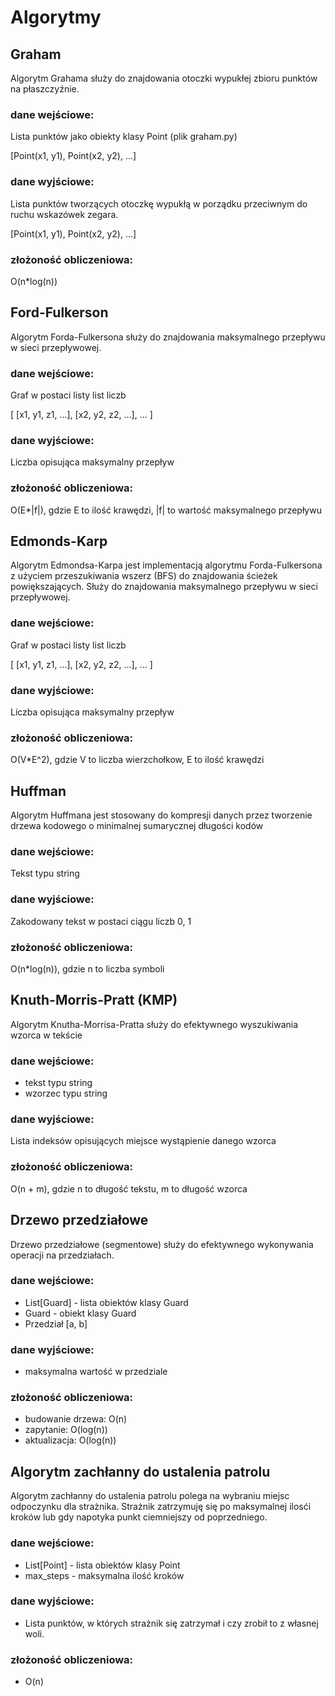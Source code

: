 # Algorytmy

## Graham

Algorytm Grahama służy do znajdowania otoczki wypukłej zbioru punktów na płaszczyźnie. 

### dane wejściowe: 
Lista punktów jako obiekty klasy Point (plik graham.py)

[Point(x1, y1), Point(x2, y2), ...]

### dane wyjściowe: 
Lista punktów tworzących otoczkę wypukłą w porządku przeciwnym do ruchu wskazówek zegara. 

[Point(x1, y1), Point(x2, y2), ...]

### złożoność obliczeniowa: 
O(n*log(n))

##
## Ford-Fulkerson

Algorytm Forda-Fulkersona służy do znajdowania maksymalnego przepływu w sieci przepływowej. 

### dane wejściowe: 
Graf w postaci listy list liczb

[ [x1, y1, z1, ...], [x2, y2, z2, ...], ... ]

### dane wyjściowe: 

Liczba opisująca maksymalny przepływ

### złożoność obliczeniowa: 
O(E*|f|), gdzie E to ilość krawędzi, |f| to wartość maksymalnego przepływu

##
## Edmonds-Karp

Algorytm Edmondsa-Karpa jest implementacją algorytmu Forda-Fulkersona z użyciem przeszukiwania wszerz (BFS) do znajdowania ścieżek powiększających. Służy do znajdowania maksymalnego przepływu w sieci przepływowej. 

### dane wejściowe: 
Graf w postaci listy list liczb

[ [x1, y1, z1, ...], [x2, y2, z2, ...], ... ]

### dane wyjściowe: 

Liczba opisująca maksymalny przepływ

### złożoność obliczeniowa: 
O(V*E^2), gdzie V to liczba wierzchołkow, E to ilość krawędzi

##
## Huffman

Algorytm Huffmana jest stosowany do kompresji danych przez tworzenie drzewa kodowego o minimalnej sumarycznej długości kodów

### dane wejściowe: 
Tekst typu string

### dane wyjściowe: 

Zakodowany tekst w postaci ciągu liczb 0, 1

### złożoność obliczeniowa: 
O(n*log(n)), gdzie n to liczba symboli

##
## Knuth-Morris-Pratt (KMP)

Algorytm Knutha-Morrisa-Pratta służy do efektywnego wyszukiwania wzorca w tekście

### dane wejściowe: 
* tekst typu string
* wzorzec typu string

### dane wyjściowe: 

Lista indeksów opisujących miejsce wystąpienie danego wzorca

### złożoność obliczeniowa: 
O(n + m), gdzie n to długość tekstu, m to długość wzorca

##
## Drzewo przedziałowe

Drzewo przedziałowe (segmentowe) służy do efektywnego wykonywania operacji na przedziałach.

### dane wejściowe:
* List[Guard] - lista obiektów klasy Guard
* Guard - obiekt klasy Guard
* Przedział [a, b]

### dane wyjściowe:
* maksymalna wartość w przedziale

### złożoność obliczeniowa:
* budowanie drzewa: O(n)
* zapytanie: O(log(n))
* aktualizacja: O(log(n))

##
## Algorytm zachłanny do ustalenia patrolu

Algorytm zachłanny do ustalenia patrolu polega na wybraniu miejsc odpoczynku dla strażnika. Strażnik zatrzymuję się po maksymalnej ilosći kroków lub gdy napotyka punkt ciemniejszy od poprzedniego.

### dane wejściowe:
* List[Point] - lista obiektów klasy Point
* max_steps - maksymalna ilość kroków

### dane wyjściowe:
* Lista punktów, w których strażnik się zatrzymał i czy zrobił to z własnej woli.

### złożoność obliczeniowa:
* O(n)